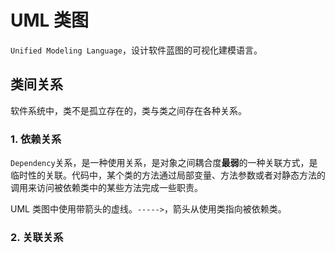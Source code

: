 # UML 类图

`Unified Modeling Language`，设计软件蓝图的可视化建模语言。

## 类间关系

软件系统中，类不是孤立存在的，类与类之间存在各种关系。

### 1. 依赖关系

`Dependency`关系，是一种使用关系，是对象之间耦合度**最弱**的一种关联方式，是临时性的关联。代码中，某个类的方法通过局部变量、方法参数或者对静态方法的调用来访问被依赖类中的某些方法完成一些职责。

UML 类图中使用带箭头的虚线。`----->`，箭头从使用类指向被依赖类。

### 2. 关联关系

